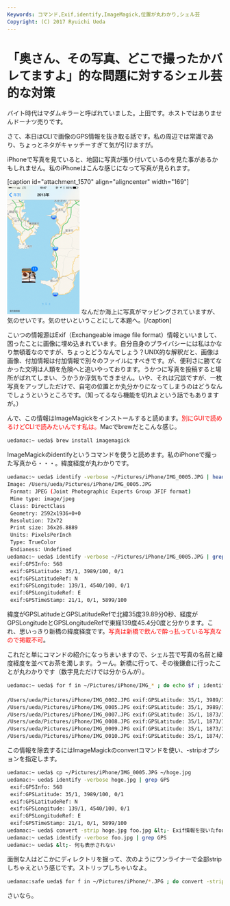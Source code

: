 ```yaml
---
Keywords: コマンド,Exif,identify,ImageMagick,位置が丸わかり,シェル芸
Copyright: (C) 2017 Ryuichi Ueda
---
```


# 「奥さん、その写真、どこで撮ったかバレてますよ」的な問題に対するシェル芸的な対策
バイト時代はマダムキラーと呼ばれていました。上田です。ホストではありませんドーナツ売りです。

さて、本日はCLIで画像のGPS情報を抜き取る話です。私の周辺では常識であり、ちょっとネタがキャッチーすぎて気が引けますが。

iPhoneで写真を見ていると、地図に写真が張り付いているのを見た事があるかもしれません。私のiPhoneはこんな感じになって写真が見られます。

<!--more-->

[caption id="attachment_1570" align="aligncenter" width="169"]<a href="写真-2013-11-15-19-47-45.png"><img src="写真-2013-11-15-19-47-45-169x300.png" alt="なんだか海上にカフェで撮ったパンとコーヒーの写真がマッピングされていますが、気のせいということにして本題へ。" width="169" height="300" class="size-medium wp-image-1570" /></a> なんだか海上に写真がマッピングされていますが、気のせいです。気のせいということにして本題へ。[/caption]

こいつの情報源はExif（Exchangeable image file format）情報といいまして、困ったことに画像に埋め込まれています。自分自身のプライバシーには私はかなり無頓着なのですが、ちょっとどうなんでしょう？UNIX的な解釈だと、画像は画像、付加情報は付加情報で別々のファイルにすべきです。が、便利さに勝てなかった文明は人類を危険へと追いやっております。うかつに写真を投稿すると場所がばれてしまい、うかうか浮気もできません。いや、それは冗談ですが、一枚写真をアップしただけで、自宅の位置とか丸分かりになってしまうのはどうなんでしょうというところです。（知ってるなら機能を切れよという話でもありますが。）

んで、この情報はImageMagickをインストールすると読めます。<span style="color:red">別にGUIで読めるけどCLIで読みたいんです私は。</span>Macでbrewだとこんな感じ。

```bash
uedamac:~ ueda$ brew install imagemagick
```

ImageMagickのidentifyというコマンドを使うと読めます。私のiPhoneで撮った写真から・・・。緯度経度が丸わかりです。

```bash
uedamac:~ ueda$ identify -verbose ~/Pictures/iPhone/IMG_0005.JPG | head
Image: /Users/ueda/Pictures/iPhone/IMG_0005.JPG
 Format: JPEG (Joint Photographic Experts Group JFIF format)
 Mime type: image/jpeg
 Class: DirectClass
 Geometry: 2592x1936+0+0
 Resolution: 72x72
 Print size: 36x26.8889
 Units: PixelsPerInch
 Type: TrueColor
 Endianess: Undefined
uedamac:~ ueda$ identify -verbose ~/Pictures/iPhone/IMG_0005.JPG | grep GPS
 exif:GPSInfo: 568
 exif:GPSLatitude: 35/1, 3989/100, 0/1
 exif:GPSLatitudeRef: N
 exif:GPSLongitude: 139/1, 4540/100, 0/1
 exif:GPSLongitudeRef: E
 exif:GPSTimeStamp: 21/1, 0/1, 5899/100
```

緯度がGPSLatitudeとGPSLatitudeRefで北緯35度39.89分0秒、経度がGPSLongitudeとGPSLongitudeRefで東経139度45.4分0度と分かります。これ、思いっきり新橋の緯度経度です。<span style="color:red">写真は新橋で飲んで酔っ払っている写真なので掲載不可</span>。

これだと単にコマンドの紹介になっちまいますので、シェル芸で写真の名前と緯度経度を並べてお茶を濁します。うーん。新橋に行って、その後鎌倉に行ったことが丸わかりです（数字見ただけでは分からんが）。

```bash
uedamac:~ ueda$ for f in ~/Pictures/iPhone/IMG_* ; do echo $f ; identify -verbose $f | grep -E ':GPS(Latitude|Longitude):' ; done | awk '/\\/Users/{print &quot;&quot;;printf $0}/^ /{printf $0}' 

/Users/ueda/Pictures/iPhone/IMG_0002.JPG exif:GPSLatitude: 35/1, 3989/100, 0/1 exif:GPSLongitude: 139/1, 4540/100, 0/1
/Users/ueda/Pictures/iPhone/IMG_0005.JPG exif:GPSLatitude: 35/1, 3989/100, 0/1 exif:GPSLongitude: 139/1, 4540/100, 0/1
/Users/ueda/Pictures/iPhone/IMG_0007.JPG exif:GPSLatitude: 35/1, 1873/100, 0/1 exif:GPSLongitude: 139/1, 3214/100, 0/1
/Users/ueda/Pictures/iPhone/IMG_0008.JPG exif:GPSLatitude: 35/1, 1873/100, 0/1 exif:GPSLongitude: 139/1, 3213/100, 0/1
/Users/ueda/Pictures/iPhone/IMG_0009.JPG exif:GPSLatitude: 35/1, 1873/100, 0/1 exif:GPSLongitude: 139/1, 3211/100, 0/1
/Users/ueda/Pictures/iPhone/IMG_0010.JPG exif:GPSLatitude: 35/1, 1874/100, 0/1 exif:GPSLongitude: 139/1, 3212/100, 0/1
```

この情報を除去するにはImageMagickのconvertコマンドを使い、-stripオプションを指定します。

```bash
uedamac:~ ueda$ cp ~/Pictures/iPhone/IMG_0005.JPG ~/hoge.jpg
uedamac:~ ueda$ identify -verbose hoge.jpg | grep GPS
 exif:GPSInfo: 568
 exif:GPSLatitude: 35/1, 3989/100, 0/1
 exif:GPSLatitudeRef: N
 exif:GPSLongitude: 139/1, 4540/100, 0/1
 exif:GPSLongitudeRef: E
 exif:GPSTimeStamp: 21/1, 0/1, 5899/100
uedamac:~ ueda$ convert -strip hoge.jpg foo.jpg &lt;- Exif情報を抜いたfoo.jpgを作る
uedamac:~ ueda$ identify -verbose foo.jpg | grep GPS
uedamac:~ ueda$ &lt;- 何も表示されない
```

面倒な人はどこかにディレクトリを掘って、次のようにワンライナーで全部stripしちゃえという感じです。ストリップしちゃいなよ。

```bash
uedamac:safe ueda$ for f in ~/Pictures/iPhone/*.JPG ; do convert -strip $f ./safe/$(basename $f) ; done
```


さいなら。
